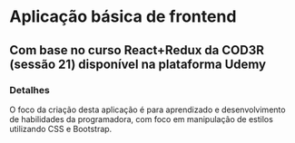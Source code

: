 # Aplicação básica de frontend
## Com base no curso React+Redux da COD3R (sessão 21) disponível na plataforma Udemy

### Detalhes
O foco da criação desta aplicação é para aprendizado e desenvolvimento de habilidades da programadora, com foco em manipulação de estilos utilizando CSS e Bootstrap.
